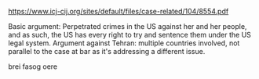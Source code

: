 https://www.icj-cij.org/sites/default/files/case-related/104/8554.pdf

Basic argument: Perpetrated crimes in the US against her and her people, and as such, the US has every right to try and sentence them under the US legal system.
Argument against Tehran: multiple countries involved, not parallel to the case at bar as it's addressing a different issue.

brei fasog oere